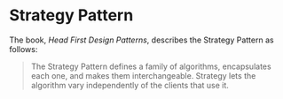 # Strategy Pattern  
The book, *Head First Design Patterns*, describes the Strategy Pattern as follows:  

> The Strategy Pattern defines a family of algorithms, encapsulates each one, and makes them interchangeable. Strategy lets the algorithm vary independently of the clients that use it.

